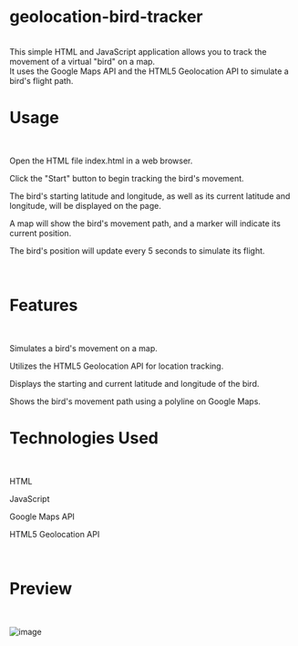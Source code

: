 # geolocation-bird-tracker
<br>
This simple HTML and JavaScript application allows you to track the movement of a virtual "bird" on a map. 
<br>
It uses the Google Maps API and the HTML5 Geolocation API to simulate a bird's flight path.
<br>

# Usage
<br>

Open the HTML file index.html in a web browser.

Click the "Start" button to begin tracking the bird's movement.

The bird's starting latitude and longitude, as well as its current latitude and longitude, will be displayed on the page.

A map will show the bird's movement path, and a marker will indicate its current position.

The bird's position will update every 5 seconds to simulate its flight.

<br>

# Features
<br>

Simulates a bird's movement on a map.

Utilizes the HTML5 Geolocation API for location tracking.

Displays the starting and current latitude and longitude of the bird.

Shows the bird's movement path using a polyline on Google Maps.
<br>

# Technologies Used
<br>

HTML

JavaScript

Google Maps API

HTML5 Geolocation API

<br>

# Preview
<br>

![image](https://github.com/dimicodes/geolocation-bird-tracker/assets/45632694/f446920c-78b7-441e-ab10-8c6223a9d25f)

